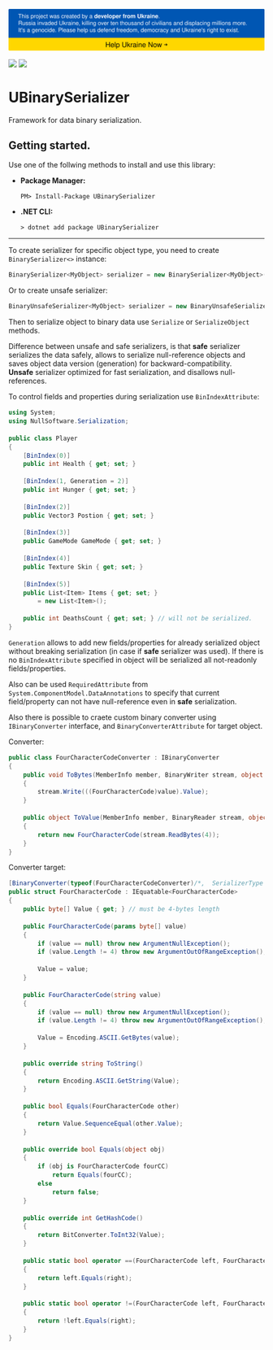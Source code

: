 [![Stand With Ukraine](https://raw.githubusercontent.com/vshymanskyy/StandWithUkraine/main/banner-direct-single.svg)](https://stand-with-ukraine.pp.ua)

[![](https://img.shields.io/nuget/vpre/UBinarySerializer)](https://www.nuget.org/packages/UBinarySerializer/)
[![](https://img.shields.io/nuget/dt/UBinarySerializer)](https://www.nuget.org/packages/UBinarySerializer/)

# UBinarySerializer
Framework for data binary serialization.

## Getting started.
Use one of the follwing methods to install and use this library:

- **Package Manager:**

    ```batch
    PM> Install-Package UBinarySerializer
    ```

- **.NET CLI:**

    ```batch
    > dotnet add package UBinarySerializer
    ```
----
To create serializer for specific object type, 
you need to create `BinarySerializer<>` instance:
```C#
BinarySerializer<MyObject> serializer = new BinarySerializer<MyObject>();
```
Or to create unsafe serializer:
```C#
BinaryUnsafeSerializer<MyObject> serializer = new BinaryUnsafeSerializer<MyObject>();
```

Then to serialize object to binary data use `Serialize` or `SerializeObject` methods.  

Difference between unsafe and safe serializers, is that **safe** serializer serializes the data safely, 
allows to serialize null-reference objects and saves object data version (generation) for backward-compatibility.  
**Unsafe** serializer optimized for fast serialization, and disallows null-references.  

To control fields and properties during serialization use `BinIndexAttribute`:

```C#
using System;
using NullSoftware.Serialization;

public class Player
{
    [BinIndex(0)]
    public int Health { get; set; }

    [BinIndex(1, Generation = 2)]
    public int Hunger { get; set; }

    [BinIndex(2)]
    public Vector3 Postion { get; set; }

    [BinIndex(3)]
    public GameMode GameMode { get; set; }

    [BinIndex(4)]
    public Texture Skin { get; set; }

    [BinIndex(5)]
    public List<Item> Items { get; set; }
        = new List<Item>();
    
    public int DeathsCount { get; set; } // will not be serialized.
}
```
`Generation` allows to add new fields/properties for already serialized object without breaking serialization (in case if **safe** serializer was used).
If there is no `BinIndexAttribute` specified in object will be serialized all not-readonly fields/properties.  

Also can be used `RequiredAttribute` from `System.ComponentModel.DataAnnotations` to specify that current field/property can not have null-reference even in **safe** serialization.

Also there is possible to craete custom binary converter using `IBinaryConverter` interface, and `BinaryConverterAttribute` for target object.

Converter:
```C#
public class FourCharacterCodeConverter : IBinaryConverter
{
    public void ToBytes(MemberInfo member, BinaryWriter stream, object value, object parameter)
    {
        stream.Write(((FourCharacterCode)value).Value);
    }

    public object ToValue(MemberInfo member, BinaryReader stream, object parameter)
    {
        return new FourCharacterCode(stream.ReadBytes(4));
    }
}
```

Converter target:
```C#
[BinaryConverter(typeof(FourCharacterCodeConverter)/*,  SerializerType = typeof(BinaryUnsafeSerializer) */)]
public struct FourCharacterCode : IEquatable<FourCharacterCode>
{
    public byte[] Value { get; } // must be 4-bytes length

    public FourCharacterCode(params byte[] value)
    {
        if (value == null) throw new ArgumentNullException();
        if (value.Length != 4) throw new ArgumentOutOfRangeException();

        Value = value;
    }

    public FourCharacterCode(string value)
    {
        if (value == null) throw new ArgumentNullException();
        if (value.Length != 4) throw new ArgumentOutOfRangeException();

        Value = Encoding.ASCII.GetBytes(value);
    }

    public override string ToString()
    {
        return Encoding.ASCII.GetString(Value);
    }

    public bool Equals(FourCharacterCode other)
    {
        return Value.SequenceEqual(other.Value);
    }

    public override bool Equals(object obj)
    {
        if (obj is FourCharacterCode fourCC)
            return Equals(fourCC);
        else
            return false;
    }

    public override int GetHashCode()
    {
        return BitConverter.ToInt32(Value);
    }

    public static bool operator ==(FourCharacterCode left, FourCharacterCode right)
    {
        return left.Equals(right);
    }

    public static bool operator !=(FourCharacterCode left, FourCharacterCode right)
    {
        return !left.Equals(right);
    }
}
```
